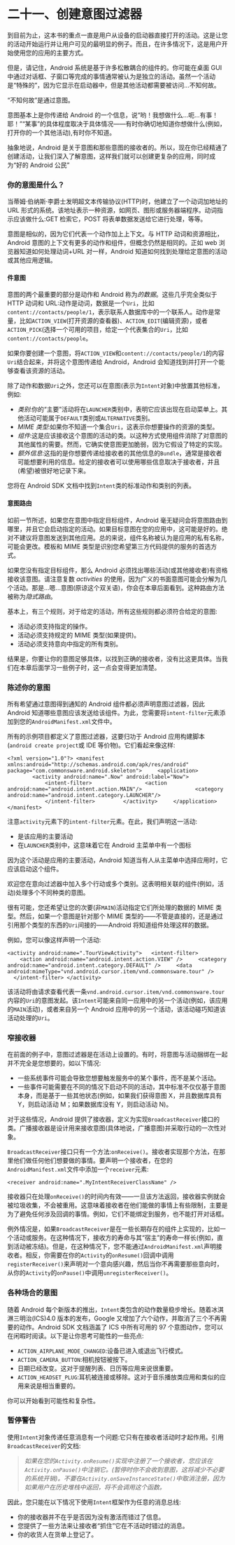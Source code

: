 # 二十一、创建意图过滤器

到目前为止，这本书的重点一直是用户从设备的启动器直接打开的活动。这是让您的活动开始运行并让用户可见的最明显的例子。而且，在许多情况下，这是用户开始使用您的应用的主要方式。

但是，请记住，Android 系统是基于许多松散耦合的组件的。你可能在桌面 GUI 中通过对话框、子窗口等完成的事情通常被认为是独立的活动。虽然一个活动是“特殊的”，因为它显示在启动器中，但是其他活动都需要被访问...不知何故。

“不知何故”是通过意图。

意图基本上是你传递给 Android 的一个信息，说“哟！我想做什么...呃...有事！耶！”“某事”的具体程度取决于具体情况——有时你确切地知道你想做什么(例如，打开你的一个其他活动),有时你不知道。

抽象地说，Android 是关于意图和那些意图的接收者的。所以，现在你已经精通了创建活动，让我们深入了解意图，这样我们就可以创建更复杂的应用，同时成为“好的 Android 公民”

### 你的意图是什么？

当蒂姆·伯纳斯·李爵士发明超文本传输协议(HTTP)时，他建立了一个动词加地址的 URL 形式的系统。该地址表示一种资源，如网页、图形或服务器端程序。动词指示应该做什么:GET 检索它，POST 将表单数据发送给它进行处理，等等。

意图是相似的，因为它们代表一个动作加上上下文。与 HTTP 动词和资源相比，Android 意图的上下文有更多的动作和组件，但概念仍然是相同的。正如 web 浏览器知道如何处理动词+URL 对一样，Android 知道如何找到处理给定意图的活动或其他应用逻辑。

#### 件意图

意图的两个最重要的部分是动作和 Android 称为*的数据*。这些几乎完全类似于 HTTP 动词和 URL:动作是动词，数据是一个`Uri`，比如`content://contacts/people/1`，表示联系人数据库中的一个联系人。动作是常量，比如`ACTION_VIEW`(打开资源的查看器)、`ACTION_EDIT`(编辑资源)，或者`ACTION_PICK`(选择一个可用的项目，给定一个代表集合的`Uri`，比如`content://contacts/people`。

如果你要创建一个意图，将`ACTION_VIEW`和`content://contacts/people/1`的内容`Uri`结合起来，并将这个意图传递给 Android，Android 会知道找到并打开一个能够查看该资源的活动。

除了动作和数据`Uri`之外，您还可以在意图(表示为`Intent`对象)中放置其他标准，例如:

*   *类别*:你的“主要”活动将在`LAUNCHER`类别中，表明它应该出现在启动菜单上。其他活动可能属于`DEFAULT`类别或`ALTERNATIVE`类别。
*   *MIME 类型*:如果你不知道一个集合`Uri`，这表示你想要操作的资源的类型。
*   *组件*:这是应该接收这个意图的活动的类。以这种方式使用组件消除了对意图的其他属性的需要。然而，它确实使意图更加脆弱，因为它假设了特定的实现。
*   *额外信息*:这指的是你想要传递给接收者的其他信息的`Bundle`，通常是接收者可能想要利用的信息。给定的接收者可以使用哪些信息取决于接收者，并且(希望)被很好地记录下来。

您将在 Android SDK 文档中找到`Intent`类的标准动作和类别的列表。

#### 意图路由

如前一节所述，如果您在意图中指定目标组件，Android 毫无疑问会将意图路由到哪里，并且它会启动指定的活动。如果目标意图在您的应用中，这可能是好的。绝对不建议将意图发送到其他应用。总的来说，组件名称被认为是应用的私有名称，可能会更改。模板和 MIME 类型是识别您希望第三方代码提供的服务的首选方式。

如果您没有指定目标组件，那么 Android 必须找出哪些活动(或其他接收者)有资格接收该意图。请注意复数 *activities* 的使用，因为广义的书面意图可能会分解为几个活动。那是...嗯...意图(原谅这个双关语)，你会在本章后面看到。这种路由方法被称为*隐式路由*。

基本上，有三个规则，对于给定的活动，所有这些规则都必须符合给定的意图:

*   活动必须支持指定的操作。
*   活动必须支持规定的 MIME 类型(如果提供)。
*   活动必须支持意向中指定的所有类别。

结果是，你要让你的意图足够具体，以找到正确的接收者，没有比这更具体。当我们在本章后面学习一些例子时，这一点会变得更加清楚。

### 陈述你的意图

所有希望通过意图得到通知的 Android 组件都必须声明意图过滤器，因此 Android 知道哪些意图应该发送给该组件。为此，您需要将`intent-filter`元素添加到您的`AndroidManifest.xml`文件中。

所有的示例项目都定义了意图过滤器，这要归功于 Android 应用构建脚本(`android create project`或 IDE 等价物)。它们看起来像这样:

`<?xml version="1.0"?>
<manifest xmlns:android="http://schemas.android.com/apk/res/android"
package="com.commonsware.android.skeleton">
    <application>
        <activity android:name=".Now" android:label="Now">
            <intent-filter>
                <action android:name="android.intent.action.MAIN"/>
                <category android:name="android.intent.category.LAUNCHER"/>
            </intent-filter>
        </activity>
    </application>
</manifest>`

注意`activity`元素下的`intent-filter`元素。在此，我们声明这一活动:

*   是该应用的主要活动
*   在`LAUNCHER`类别中，这意味着它在 Android 主菜单中有一个图标

因为这个活动是应用的主要活动，Android 知道当有人从主菜单中选择应用时，它应该启动这个组件。

欢迎您在意向过滤器中加入多个行动或多个类别。这表明相关联的组件(例如，活动)处理多个不同种类的意图。

很有可能，您还希望让您的次要(非`MAIN`)活动指定它们所处理的数据的 MIME 类型。然后，如果一个意图是针对那个 MIME 类型的——不管是直接的，还是通过引用那个类型的东西的`Uri`间接的——Android 将知道组件处理这样的数据。

例如，您可以像这样声明一个活动:

`<activity android:name=".TourViewActivity">
  <intent-filter>
    <action android:name="android.intent.action.VIEW" />
    <category android:name="android.intent.category.DEFAULT" />
    <data android:mimeType="vnd.android.cursor.item/vnd.commonsware.tour" />
  </intent-filter>
</activity>`

该活动将由请求查看代表一条`vnd.android.cursor.item/vnd.commonsware.tour`内容的`Uri`的意图发起。该`Intent`可能来自同一应用中的另一个活动(例如，该应用的`MAIN`活动)，或者来自另一个 Android 应用中的另一个活动，该活动碰巧知道该活动处理的`Uri`。

### 窄接收器

在前面的例子中，意图过滤器是在活动上设置的。有时，将意图与活动捆绑在一起并不完全是您想要的，如以下情况:

*   一些系统事件可能会导致您想要触发服务中的某个事件，而不是某个活动。
*   一些事件可能需要在不同的情况下启动不同的活动，其中标准不仅仅基于意图本身，而是基于一些其他状态(例如，如果我们获得意图 X，并且数据库具有 Y，则启动活动 M；如果数据库没有 Y，则启动活动 N)。

对于这些情况，Android 提供了接收器，定义为实现`BroadcastReceiver`接口的类。广播接收器是设计用来接收意图(具体地说，广播意图)并采取行动的一次性对象。

`BroadcastReceiver`接口只有一个方法:`onReceive()`。接收者实现那个方法，在那里他们做任何他们想要做的事情。要声明一个接收者，在您的`AndroidManifest.xml`文件中添加一个`receiver`元素:

`<receiver android:name=".MyIntentReceiverClassName" />`

接收器只在处理`onReceive()`的时间内有效——一旦该方法返回，接收器实例就会被垃圾收集，不会被重用。这意味着接收者在他们能做的事情上有些限制，主要是为了避免任何涉及回调的事情。例如，它们不能绑定到服务，也不能打开对话框。

例外情况是，如果`BroadcastReceiver`是在一些长期存在的组件上实现的，比如一个活动或服务。在这种情况下，接收方的寿命与其“宿主”的寿命一样长(例如，直到活动被冻结)。但是，在这种情况下，您不能通过`AndroidManifest.xml`声明接收者。相反，你需要在你的`Activity`的`onResume()`回调中调用`registerReceiver()`来声明对一个意向感兴趣，然后当你不再需要那些意向时，从你的`Activity`的`onPause()`中调用`unregisterReceiver()`。

### 各种场合的意图

随着 Android 每个新版本的推出，`Intent`类包含的动作数量稳步增长。随着冰淇淋三明治(ICS)4.0 版本的发布，Google 又增加了六个动作，并取消了三个不再需要的动作。Android SDK 文档涵盖了 ICS 中所有可用的 97 个意图动作，您可以在闲暇时阅读。以下是让你思考可能性的一些亮点:

*   `ACTION_AIRPLANE_MODE_CHANGED`:设备已进入或退出飞行模式。
*   `ACTION_CAMERA_BUTTON`:相机按钮被按下。
*   日期已经改变。这对于提醒列表、日历等应用来说很重要。
*   `ACTION_HEADSET_PLUG`:耳机被连接或移除。这对于音乐播放类应用和类似的应用来说是相当重要的。

你可以开始看到可能性和复杂性。

### 暂停警告

使用`Intent`对象传递任意消息有一个问题:它只有在接收者活动时才起作用。引用`BroadcastReceiver`的文档:

> *如果在您的`Activity.onResume()`实现中注册了一个接收者，您应该在`Activity.onPause()`中注销它。(暂停时你不会收到意图，这将减少不必要的系统开销)。不要在`Activity.onSaveInstanceState()`中取消注册，因为如果用户在历史堆栈中返回，将不会调用这个函数。*

因此，您只能在以下情况下使用`Intent`框架作为任意的消息总线:

*   你的接收器并不在乎是否因为没有激活而错过了信息。
*   您提供了一些方法来让接收者“抓住”它在不活动时错过的消息。
*   你的收货人在货单上登记了。